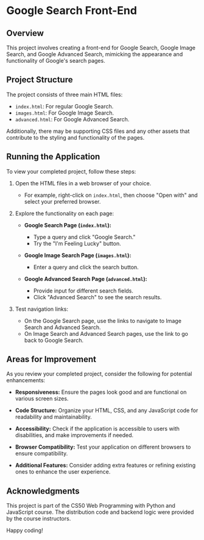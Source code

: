 # Google Search Front-End

## Overview

This project involves creating a front-end for Google Search, Google Image Search, and Google Advanced Search, mimicking the appearance and functionality of Google's search pages.

## Project Structure

The project consists of three main HTML files:
- `index.html`: For regular Google Search.
- `images.html`: For Google Image Search.
- `advanced.html`: For Google Advanced Search.

Additionally, there may be supporting CSS files and any other assets that contribute to the styling and functionality of the pages.

## Running the Application

To view your completed project, follow these steps:

1. Open the HTML files in a web browser of your choice.
   - For example, right-click on `index.html`, then choose "Open with" and select your preferred browser.

2. Explore the functionality on each page:
   - **Google Search Page (`index.html`):**
     - Type a query and click "Google Search."
     - Try the "I'm Feeling Lucky" button.

   - **Google Image Search Page (`images.html`):**
     - Enter a query and click the search button.

   - **Google Advanced Search Page (`advanced.html`):**
     - Provide input for different search fields.
     - Click "Advanced Search" to see the search results.

3. Test navigation links:
   - On the Google Search page, use the links to navigate to Image Search and Advanced Search.
   - On Image Search and Advanced Search pages, use the link to go back to Google Search.

## Areas for Improvement

As you review your completed project, consider the following for potential enhancements:

- **Responsiveness:** Ensure the pages look good and are functional on various screen sizes.

- **Code Structure:** Organize your HTML, CSS, and any JavaScript code for readability and maintainability.

- **Accessibility:** Check if the application is accessible to users with disabilities, and make improvements if needed.

- **Browser Compatibility:** Test your application on different browsers to ensure compatibility.

- **Additional Features:** Consider adding extra features or refining existing ones to enhance the user experience.

## Acknowledgments

This project is part of the CS50 Web Programming with Python and JavaScript course. The distribution code and backend logic were provided by the course instructors.

Happy coding!
